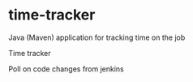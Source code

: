 # time-tracker
Java (Maven) application for tracking time on the job

Time tracker

Poll on code changes from jenkins
